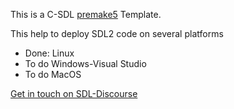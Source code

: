 This is a C-SDL [premake5](https://premake.github.io/) Template.

This help to deploy SDL2 code on several platforms  

  * Done: Linux
  * To do Windows-Visual Studio
  * To do MacOS

[Get in touch on SDL-Discourse](https://discourse.libsdl.org/u/Acry/summary)
